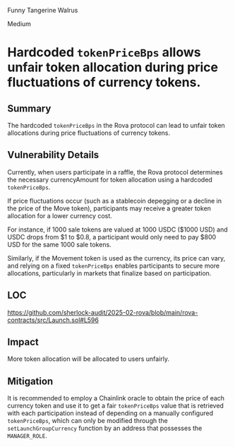 Funny Tangerine Walrus

Medium

# Hardcoded `tokenPriceBps` allows unfair token allocation during price fluctuations of currency tokens.

## Summary

The hardcoded `tokenPriceBps` in the Rova protocol can lead to unfair token allocations during price fluctuations of currency tokens.

## Vulnerability Details

Currently, when users participate in a raffle, the Rova protocol determines the necessary currencyAmount for token allocation using a hardcoded `tokenPriceBps`.

If price fluctuations occur (such as a stablecoin depegging or a decline in the price of the Move token), participants may receive a greater token allocation for a lower currency cost.

For instance, if 1000 sale tokens are valued at 1000 USDC ($1000 USD) and USDC drops from $1 to $0.8, a participant would only need to pay $800 USD for the same 1000 sale tokens.

Similarly, if the Movement token is used as the currency, its price can vary, and relying on a fixed `tokenPriceBps` enables participants to secure more allocations, particularly in markets that finalize based on participation.

## LOC

https://github.com/sherlock-audit/2025-02-rova/blob/main/rova-contracts/src/Launch.sol#L596

## Impact

More token allocation will be allocated to users unfairly.

## Mitigation

It is recommended to employ a Chainlink oracle to obtain the price of each currency token and use it to get a fair `tokenPriceBps` value that is retrieved with each participation instead of depending on a manually configured `tokenPriceBps`, which can only be modified through the `setLaunchGroupCurrency` function by an address that possesses the `MANAGER_ROLE`.